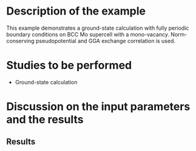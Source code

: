 Description of the example
==========================
This example demonstrates a ground-state calculation with fully periodic boundary conditions on BCC Mo supercell with a mono-vacancy. Norm-conserving pseudopotential and GGA exchange correlation is used.

Studies to be performed
=======================
* Ground-state calculation


Discussion on the input parameters and the results
===================================================

Results
-------

